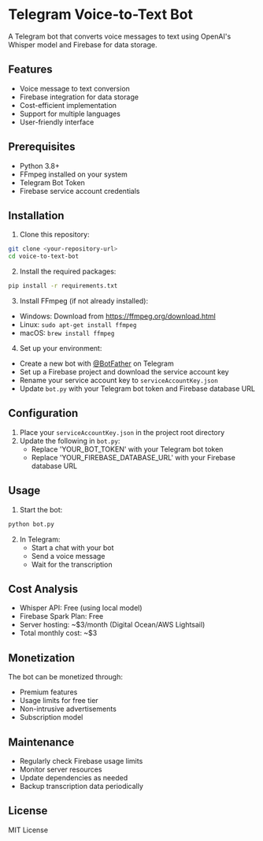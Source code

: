 # Telegram Voice-to-Text Bot

A Telegram bot that converts voice messages to text using OpenAI's Whisper model and Firebase for data storage.

## Features

- Voice message to text conversion
- Firebase integration for data storage
- Cost-efficient implementation
- Support for multiple languages
- User-friendly interface

## Prerequisites

- Python 3.8+
- FFmpeg installed on your system
- Telegram Bot Token
- Firebase service account credentials

## Installation

1. Clone this repository:
```bash
git clone <your-repository-url>
cd voice-to-text-bot
```

2. Install the required packages:
```bash
pip install -r requirements.txt
```

3. Install FFmpeg (if not already installed):
- Windows: Download from https://ffmpeg.org/download.html
- Linux: `sudo apt-get install ffmpeg`
- macOS: `brew install ffmpeg`

4. Set up your environment:
- Create a new bot with [@BotFather](https://t.me/botfather) on Telegram
- Set up a Firebase project and download the service account key
- Rename your service account key to `serviceAccountKey.json`
- Update `bot.py` with your Telegram bot token and Firebase database URL

## Configuration

1. Place your `serviceAccountKey.json` in the project root directory
2. Update the following in `bot.py`:
   - Replace 'YOUR_BOT_TOKEN' with your Telegram bot token
   - Replace 'YOUR_FIREBASE_DATABASE_URL' with your Firebase database URL

## Usage

1. Start the bot:
```bash
python bot.py
```

2. In Telegram:
   - Start a chat with your bot
   - Send a voice message
   - Wait for the transcription

## Cost Analysis

- Whisper API: Free (using local model)
- Firebase Spark Plan: Free
- Server hosting: ~$3/month (Digital Ocean/AWS Lightsail)
- Total monthly cost: ~$3

## Monetization

The bot can be monetized through:
- Premium features
- Usage limits for free tier
- Non-intrusive advertisements
- Subscription model

## Maintenance

- Regularly check Firebase usage limits
- Monitor server resources
- Update dependencies as needed
- Backup transcription data periodically

## License

MIT License
